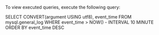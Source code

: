 To view executed queries, execute the following query:

SELECT CONVERT(argument USING utf8), event_time
FROM mysql.general_log
WHERE event_time > NOW() - INTERVAL 10 MINUTE
ORDER BY event_time DESC